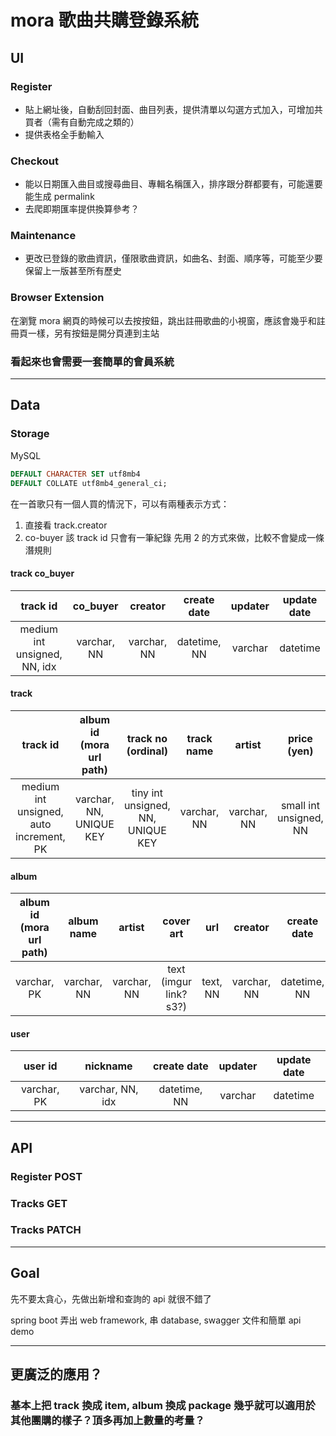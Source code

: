 # mora 歌曲共購登錄系統

## UI

### Register
- 貼上網址後，自動刮回封面、曲目列表，提供清單以勾選方式加入，可增加共買者（需有自動完成之類的）
- 提供表格全手動輸入

### Checkout
- 能以日期匯入曲目或搜尋曲目、專輯名稱匯入，排序跟分群都要有，可能還要能生成 permalink
- 去爬即期匯率提供換算參考？

### Maintenance
- 更改已登錄的歌曲資訊，僅限歌曲資訊，如曲名、封面、順序等，可能至少要保留上一版甚至所有歷史

### Browser Extension
在瀏覽 mora 網頁的時候可以去按按鈕，跳出註冊歌曲的小視窗，應該會幾乎和註冊頁一樣，另有按鈕是開分頁連到主站

### 看起來也會需要一套簡單的會員系統

---
## Data

### Storage
MySQL
```sql
DEFAULT CHARACTER SET utf8mb4
DEFAULT COLLATE utf8mb4_general_ci;
```

在一首歌只有一個人買的情況下，可以有兩種表示方式：
1. 直接看 track.creator
2. co-buyer 該 track id 只會有一筆紀錄
先用 2 的方式來做，比較不會變成一條潛規則



#### track co_buyer
|           track id           |  co_buyer   |   creator   | create date  | updater | update date |
| :--------------------------: | :---------: | :---------: | :----------: | :-----: | :---------: |
| medium int unsigned, NN, idx | varchar, NN | varchar, NN | datetime, NN | varchar |  datetime   |

#### track
|                track id                 | album id (mora url path) |        track no (ordinal)         | track name  |   artist    |      price (yen)       | purchase date |  memo   |   creator   | create date  | updater | update date |
| :-------------------------------------: | :----------------------: | :-------------------------------: | :---------: | :---------: | :--------------------: | :-----------: | :-----: | :---------: | :----------: | :-----: | :---------: |
| medium int unsigned, auto increment, PK | varchar, NN, UNIQUE KEY  | tiny int unsigned, NN, UNIQUE KEY | varchar, NN | varchar, NN | small int unsigned, NN |   datetime    | varchar | varchar, NN | datetime, NN | varchar |  datetime   |

#### album
| album id  (mora url path) | album name  |   artist    |       cover art        |   url    |   creator   | create date  | updater | update date |
| :-----------------------: | :---------: | :---------: | :--------------------: | :------: | :---------: | :----------: | :-----: | :---------: |
|        varchar, PK        | varchar, NN | varchar, NN | text (imgur link? s3?) | text, NN | varchar, NN | datetime, NN | varchar |  datetime   |

#### user
|   user id   |     nickname     | create date  | updater | update date |
| :---------: | :--------------: | :----------: | :-----: | :---------: |
| varchar, PK | varchar, NN, idx | datetime, NN | varchar |  datetime   |

---
## API

### Register POST

### Tracks GET

### Tracks PATCH

---
## Goal

先不要太貪心，先做出新增和查詢的 api 就很不錯了

spring boot 弄出 web framework, 串 database, swagger 文件和簡單 api demo

---
## 更廣泛的應用？

### 基本上把 track 換成 item, album 換成 package 幾乎就可以適用於其他團購的樣子？頂多再加上數量的考量？